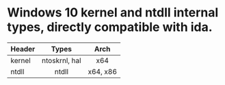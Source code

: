 # Windows 10 kernel and ntdll internal types, directly compatible with ida.


| Header        | Types         | Arch |
| ------------- |:-------------:|:----:|
| kernel        | ntoskrnl, hal | x64  |
| ntdll         | ntdll         | x64, x86 |

